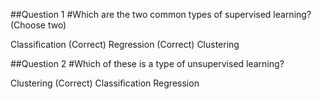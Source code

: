 
##Question 1
#Which are the two common types of supervised learning? (Choose two)

Classification (Correct)
Regression (Correct)
Clustering

##Question 2
#Which of these is a type of unsupervised learning?

Clustering (Correct)
Classification
Regression